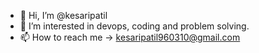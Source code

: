 - 👋 Hi, I’m @kesaripatil
- 👀 I’m interested in devops, coding and problem solving.
- 📫 How to reach me -> kesaripatil960310@gmail.com

<!---
kesaripatil/kesaripatil is a ✨ special ✨ repository because its `README.md` (this file) appears on your GitHub profile.
You can click the Preview link to take a look at your changes.
--->
